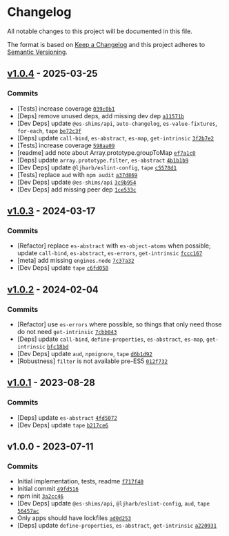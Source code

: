 # Changelog

All notable changes to this project will be documented in this file.

The format is based on [Keep a Changelog](https://keepachangelog.com/en/1.0.0/)
and this project adheres to [Semantic Versioning](https://semver.org/spec/v2.0.0.html).

## [v1.0.4](https://github.com/es-shims/Map.groupBy/compare/v1.0.3...v1.0.4) - 2025-03-25

### Commits

- [Tests] increase coverage [`039c0b1`](https://github.com/es-shims/Map.groupBy/commit/039c0b1170b6b7d52ba4827eb39152ae1cbbef07)
- [Deps] remove unused deps, add missing dev dep [`a11571b`](https://github.com/es-shims/Map.groupBy/commit/a11571bbc943f3d17a5f86b9fac784d0ae8ba741)
- [Dev Deps] update `@es-shims/api`, `auto-changelog`, `es-value-fixtures`, `for-each`, `tape` [`be72c3f`](https://github.com/es-shims/Map.groupBy/commit/be72c3f36a581eb173ebb644b4e63073f8725520)
- [Deps] update `call-bind`, `es-abstract`, `es-map`, `get-intrinsic` [`3f2b7e2`](https://github.com/es-shims/Map.groupBy/commit/3f2b7e24f25b76ccf35c2a053bbb089f9e8d4f7a)
- [Tests] increase coverage [`598aa09`](https://github.com/es-shims/Map.groupBy/commit/598aa093b08fd5922a974ac2cbd98a19edd71abf)
- [readme] add note about Array.prototype.groupToMap [`ef7a1c0`](https://github.com/es-shims/Map.groupBy/commit/ef7a1c04d13636df9591edcd38506f54f25e6182)
- [Deps] update `array.prototype.filter`, `es-abstract` [`4b1b1b9`](https://github.com/es-shims/Map.groupBy/commit/4b1b1b914a33802c762864cb840367c98d9a12c5)
- [Dev Deps] update `@ljharb/eslint-config`, `tape` [`c5578d1`](https://github.com/es-shims/Map.groupBy/commit/c5578d1582f631ac7bb35dc2425ca8e077365150)
- [Tests] replace `aud` with `npm audit` [`a37d869`](https://github.com/es-shims/Map.groupBy/commit/a37d869453e92fe75427c109045f299f3664db42)
- [Dev Deps] update `@es-shims/api` [`3c9b954`](https://github.com/es-shims/Map.groupBy/commit/3c9b95497538c494d285278afd107688427856b9)
- [Dev Deps] add missing peer dep [`1ce533c`](https://github.com/es-shims/Map.groupBy/commit/1ce533cf0a063d454cc70bbfba77b09639be2795)

## [v1.0.3](https://github.com/es-shims/Map.groupBy/compare/v1.0.2...v1.0.3) - 2024-03-17

### Commits

- [Refactor] replace `es-abstract` with `es-object-atoms` when possible; update `call-bind`, `es-abstract`, `es-errors`, `get-intrinsic` [`fccc167`](https://github.com/es-shims/Map.groupBy/commit/fccc16732a807e206a36e7559448caa35b3990ff)
- [meta] add missing `engines.node` [`7c37a32`](https://github.com/es-shims/Map.groupBy/commit/7c37a32e808e199b852e0ba63f40f16d9aa10561)
- [Dev Deps] update `tape` [`c6fd058`](https://github.com/es-shims/Map.groupBy/commit/c6fd0586bcc21d0be18bdaae91555111073af826)

## [v1.0.2](https://github.com/es-shims/Map.groupBy/compare/v1.0.1...v1.0.2) - 2024-02-04

### Commits

- [Refactor] use `es-errors` where possible, so things that only need those do not need `get-intrinsic` [`7cbb043`](https://github.com/es-shims/Map.groupBy/commit/7cbb0438763592b4f22191c6a3149edc21f94f09)
- [Deps] update `call-bind`, `define-properties`, `es-abstract`, `es-map`, `get-intrinsic` [`bfc18bd`](https://github.com/es-shims/Map.groupBy/commit/bfc18bd3c99fd32661dfe070d597041922049bf1)
- [Dev Deps] update `aud`, `npmignore`, `tape` [`d6b1d92`](https://github.com/es-shims/Map.groupBy/commit/d6b1d92373cf34ec8f828686483c88855f6994cc)
- [Robustness] `filter` is not available pre-ES5 [`012f732`](https://github.com/es-shims/Map.groupBy/commit/012f73293203fb1fca2752de4f0e0c5dbe29bbee)

## [v1.0.1](https://github.com/es-shims/Map.groupBy/compare/v1.0.0...v1.0.1) - 2023-08-28

### Commits

- [Deps] update `es-abstract` [`4fd5072`](https://github.com/es-shims/Map.groupBy/commit/4fd50729474023a440e7dff43119e6cfad708f6f)
- [Dev Deps] update `tape` [`b217ce6`](https://github.com/es-shims/Map.groupBy/commit/b217ce6658bf29aa7040d19e3213ad8e63b45fa2)

## v1.0.0 - 2023-07-11

### Commits

- Initial implementation, tests, readme [`f717f40`](https://github.com/es-shims/Map.groupBy/commit/f717f403d92294c7d3a875624804986049005489)
- Initial commit [`49fd516`](https://github.com/es-shims/Map.groupBy/commit/49fd5162ed28c98bddf15e245eec3381966ef2f2)
- npm init [`3a2cc46`](https://github.com/es-shims/Map.groupBy/commit/3a2cc463387d04bd7fac5bc02cbc686c52bf7656)
- [Dev Deps] update `@es-shims/api`, `@ljharb/eslint-config`, `aud`, `tape` [`56457ac`](https://github.com/es-shims/Map.groupBy/commit/56457ace7438723f5080826fd1ee6a18b57c2233)
- Only apps should have lockfiles [`ad0d253`](https://github.com/es-shims/Map.groupBy/commit/ad0d25375bd9e5b0f5ce083d4968607dc9aaf37c)
- [Deps] update `define-properties`, `es-abstract`, `get-intrinsic` [`a220931`](https://github.com/es-shims/Map.groupBy/commit/a220931b9e3d42146f84dee342998a6188438cd7)
